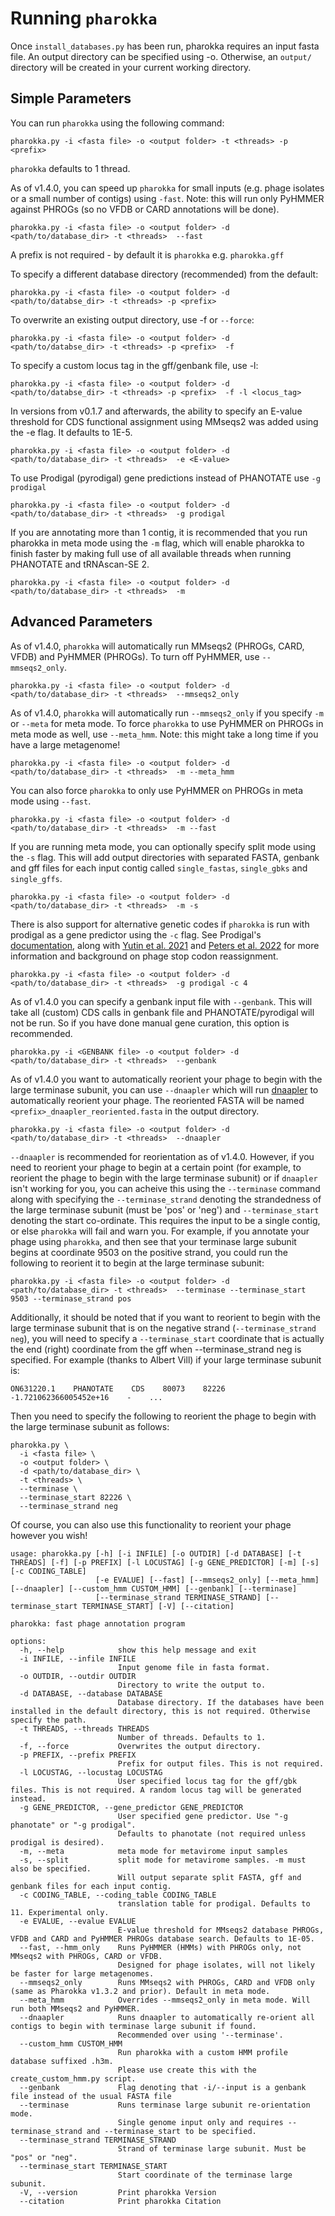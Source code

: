 # Running `pharokka`

Once `install_databases.py` has been run, pharokka requires an input fasta file. An output directory can be specified using -o. Otherwise, an `output/` directory will be created in your current working directory.

## Simple Parameters

You can run `pharokka` using the following command:

```
pharokka.py -i <fasta file> -o <output folder> -t <threads> -p <prefix>
```

`pharokka` defaults to 1 thread.

As of v1.4.0, you can speed up `pharokka` for small inputs (e.g. phage isolates or a small number of contigs) using `-fast`. Note: this will run only PyHMMER against PHROGs (so no VFDB or CARD annotations will be done).

```
pharokka.py -i <fasta file> -o <output folder> -d <path/to/database_dir> -t <threads>  --fast
```

A prefix is not required - by default it is `pharokka` e.g. `pharokka.gff`

To specify a different database directory (recommended) from the default:

```
pharokka.py -i <fasta file> -o <output folder> -d <path/to/databse_dir> -t <threads> -p <prefix>
```

To overwrite an existing output directory, use -f or `--force`:

```
pharokka.py -i <fasta file> -o <output folder> -d <path/to/databse_dir> -t <threads> -p <prefix>  -f
```

To specify a custom locus tag in the gff/genbank file, use -l:

```
pharokka.py -i <fasta file> -o <output folder> -d <path/to/databse_dir> -t <threads> -p <prefix>  -f -l <locus_tag>
```

In versions from v0.1.7 and afterwards, the ability to specify an E-value threshold for CDS functional assignment using MMseqs2 was added using the -e flag. It defaults to 1E-5.

```
pharokka.py -i <fasta file> -o <output folder> -d <path/to/database_dir> -t <threads>  -e <E-value>
```

To use Prodigal (pyrodigal) gene predictions instead of PHANOTATE use `-g prodigal`

```
pharokka.py -i <fasta file> -o <output folder> -d <path/to/database_dir> -t <threads>  -g prodigal
```

If you are annotating more than 1 contig, it is recommended that you run pharokka in meta mode using the `-m` flag, which will enable pharokka to finish faster by making full use of all available threads when running PHANOTATE and tRNAscan-SE 2.

```
pharokka.py -i <fasta file> -o <output folder> -d <path/to/database_dir> -t <threads>  -m
```

## Advanced Parameters

As of v1.4.0,  `pharokka` will automatically run MMseqs2 (PHROGs, CARD, VFDB) and PyHMMER (PHROGs). To turn off PyHMMER, use `--mmseqs2_only`.

```
pharokka.py -i <fasta file> -o <output folder> -d <path/to/database_dir> -t <threads>  --mmseqs2_only
```

As of v1.4.0,  `pharokka` will automatically run `--mmseqs2_only` if you specify `-m` or `--meta` for meta mode. To force `pharokka` to use PyHMMER on PHROGs in meta mode as well, use `--meta_hmm`. Note: this might take a long time if you have a large metagenome!

```
pharokka.py -i <fasta file> -o <output folder> -d <path/to/database_dir> -t <threads>  -m --meta_hmm
```

You can also force `pharokka` to only use PyHMMER on PHROGs in meta mode using `--fast`.

```
pharokka.py -i <fasta file> -o <output folder> -d <path/to/database_dir> -t <threads>  -m --fast
```

If you are running meta mode, you can optionally specify split mode using the `-s` flag. This will add output directories with separated FASTA, genbank and gff files for each input contig called `single_fastas`, `single_gbks` and `single_gffs`.

```
pharokka.py -i <fasta file> -o <output folder> -d <path/to/database_dir> -t <threads>  -m -s
```

There is also support for alternative genetic codes if `pharokka` is run with prodigal as a gene predictor using the `-c` flag. See Prodigal's [documentation](https://github.com/hyattpd/prodigal/wiki/Advice-by-Input-Type#alternate-genetic-codes), along with [Yutin et al. 2021](https://doi.org/10.1038/s41467-022-32979-6) and [Peters et al. 2022](https://doi.org/10.1038/s41467-022-32979-6) for more information and background on phage stop codon reassignment.

```
pharokka.py -i <fasta file> -o <output folder> -d <path/to/database_dir> -t <threads>  -g prodigal -c 4
```

As of v1.4.0 you can specify a genbank input file with `--genbank`. This will take all (custom) CDS calls in genbank file and PHANOTATE/pyrodigal will not be run. So if you have done manual gene curation, this option is recommended.

```
pharokka.py -i <GENBANK file> -o <output folder> -d <path/to/database_dir> -t <threads>  --genbank
```

As of v1.4.0 you want to automatically reorient your phage to begin with the large terminase subunit, you can use `--dnaapler` which will run [dnaapler](https://github.com/gbouras13/dnaapler) to automatically reorient your phage. The reoriented FASTA will be named `<prefix>_dnaapler_reoriented.fasta` in the output directory.

```
pharokka.py -i <fasta file> -o <output folder> -d <path/to/database_dir> -t <threads>  --dnaapler
```

`--dnaapler` is recommended for reorientation as of v1.4.0. However, if you need to reorient your phage to begin at a certain point (for example, to reorient the phage to begin with the large terminase subunit) or if `dnaapler` isn't working for you, you can acheive this using the `--terminase` command along with specifying the  `--terminase_strand` denoting the strandedness of the large terminase subunit (must be 'pos' or 'neg') and `--terminase_start` denoting the start co-ordinate. This requires the input to be a single contig, or else `pharokka` will fail and warn you. For example, if you annotate your phage using `pharokka`, and then see that your terminase large subunit begins at coordinate 9503 on the positive strand, you could run the following to reorient it to begin at the large terminase subunit:

```
pharokka.py -i <fasta file> -o <output folder> -d <path/to/database_dir> -t <threads>  --terminase --terminase_start 9503 --terminase_strand pos 
```

Additionally, it should be noted that if you want to reorient to begin with the large terminase subunit that is on the negative strand (`--terminase_strand neg`), you will  need to specify a `--terminase_start` coordinate that is actually the end (right) coordinate from the gff when --terminase_strand neg is specified. For example (thanks to Albert Vill) if your large terminase subunit is:

`ON631220.1    PHANOTATE    CDS    80073    82226    -1.721062366005452e+16    -    ...`

Then you need to specify the following to reorient the phage to begin with the large terminase subunit as follows:

```
pharokka.py \
  -i <fasta file> \
  -o <output folder> \
  -d <path/to/database_dir> \
  -t <threads> \
  --terminase \
  --terminase_start 82226 \
  --terminase_strand neg
```


Of course, you can also use this functionality to reorient your phage however you wish!


```
usage: pharokka.py [-h] [-i INFILE] [-o OUTDIR] [-d DATABASE] [-t THREADS] [-f] [-p PREFIX] [-l LOCUSTAG] [-g GENE_PREDICTOR] [-m] [-s] [-c CODING_TABLE]
                   [-e EVALUE] [--fast] [--mmseqs2_only] [--meta_hmm] [--dnaapler] [--custom_hmm CUSTOM_HMM] [--genbank] [--terminase]
                   [--terminase_strand TERMINASE_STRAND] [--terminase_start TERMINASE_START] [-V] [--citation]

pharokka: fast phage annotation program

options:
  -h, --help            show this help message and exit
  -i INFILE, --infile INFILE
                        Input genome file in fasta format.
  -o OUTDIR, --outdir OUTDIR
                        Directory to write the output to.
  -d DATABASE, --database DATABASE
                        Database directory. If the databases have been installed in the default directory, this is not required. Otherwise specify the path.
  -t THREADS, --threads THREADS
                        Number of threads. Defaults to 1.
  -f, --force           Overwrites the output directory.
  -p PREFIX, --prefix PREFIX
                        Prefix for output files. This is not required.
  -l LOCUSTAG, --locustag LOCUSTAG
                        User specified locus tag for the gff/gbk files. This is not required. A random locus tag will be generated instead.
  -g GENE_PREDICTOR, --gene_predictor GENE_PREDICTOR
                        User specified gene predictor. Use "-g phanotate" or "-g prodigal". 
                        Defaults to phanotate (not required unless prodigal is desired).
  -m, --meta            meta mode for metavirome input samples
  -s, --split           split mode for metavirome samples. -m must also be specified. 
                        Will output separate split FASTA, gff and genbank files for each input contig.
  -c CODING_TABLE, --coding_table CODING_TABLE
                        translation table for prodigal. Defaults to 11. Experimental only.
  -e EVALUE, --evalue EVALUE
                        E-value threshold for MMseqs2 database PHROGs, VFDB and CARD and PyHMMER PHROGs database search. Defaults to 1E-05.
  --fast, --hmm_only    Runs PyHMMER (HMMs) with PHROGs only, not MMseqs2 with PHROGs, CARD or VFDB. 
                        Designed for phage isolates, will not likely be faster for large metagenomes.
  --mmseqs2_only        Runs MMseqs2 with PHROGs, CARD and VFDB only (same as Pharokka v1.3.2 and prior). Default in meta mode.
  --meta_hmm            Overrides --mmseqs2_only in meta mode. Will run both MMseqs2 and PyHMMER.
  --dnaapler            Runs dnaapler to automatically re-orient all contigs to begin with terminase large subunit if found. 
                        Recommended over using '--terminase'.
  --custom_hmm CUSTOM_HMM
                        Run pharokka with a custom HMM profile database suffixed .h3m. 
                        Please use create this with the create_custom_hmm.py script.
  --genbank             Flag denoting that -i/--input is a genbank file instead of the usual FASTA file
  --terminase           Runs terminase large subunit re-orientation mode. 
                        Single genome input only and requires --terminase_strand and --terminase_start to be specified.
  --terminase_strand TERMINASE_STRAND
                        Strand of terminase large subunit. Must be "pos" or "neg".
  --terminase_start TERMINASE_START
                        Start coordinate of the terminase large subunit.
  -V, --version         Print pharokka Version
  --citation            Print pharokka Citation
  ```